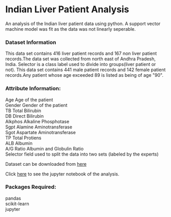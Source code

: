 # Indian Liver Patient Analysis

An analysis of the Indian liver patient data using python. A support vector machine model was fit as the data was not linearly seperable.

### Dataset Information
This data set contains 416 liver patient records and 167 non liver patient records.The data set was collected from north east of Andhra Pradesh, India. Selector is a class label used to divide into groups(liver patient or not). This data set contains 441 male patient records and 142 female patient records.Any patient whose age exceeded 89 is listed as being of age "90".

### Attribute Information:
Age Age of the patient<br>
Gender Gender of the patient<br>
TB Total Bilirubin<br>
DB Direct Bilirubin<br>
Alkphos Alkaline Phosphotase<br>
Sgpt Alamine Aminotransferase<br>
Sgot Aspartate Aminotransferase<br>
TP Total Protiens<br>
ALB Albumin<br>
A/G Ratio Albumin and Globulin Ratio<br>
Selector field used to split the data into two sets (labeled by the experts)<br>

Dataset can be downloaded from <a href="https://archive.ics.uci.edu/ml/datasets/ILPD+%28Indian+Liver+Patient+Dataset%29">here</a>

Click <a href="https://github.com/amandeepsinghkhanna/Indian-Liver-Patient-Analysis/blob/master/Indian%20Liver%20Patient%20Dataset%20Analysis.ipynb">here</a> to see the jupyter notebook of the analysis.

### Packages Required:
pandas<br>
scikit-learn<br>
jupyter
